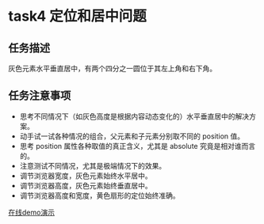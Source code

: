 # task4  定位和居中问题
<h2>任务描述</h2>
<p>灰色元素水平垂直居中，有两个四分之一圆位于其左上角和右下角。</p>
<h2>任务注意事项</h2>
<ul>
  <li>思考不同情况下（如灰色高度是根据内容动态变化的）水平垂直居中的解决方案。</li>
  <li>动手试一试各种情况的组合，父元素和子元素分别取不同的 position 值。</li>
  <li>思考 position 属性各种取值的真正含义，尤其是 absolute 究竟是相对谁而言的。</li>
  <li>注意测试不同情况，尤其是极端情况下的效果。</li>
  <li>调节浏览器宽度，灰色元素始终水平居中。</li>
  <li>调节浏览器高度，灰色元素始终垂直居中。</li>
  <li>调节浏览器高度和宽度，黄色扇形的定位始终准确。</li>
</ul>
<p><a href="http://printingchen.github.io/task3">在线demo演示</a></p>
